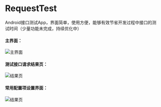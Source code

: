 # RequestTest
Android接口测试App，界面简单，使用方便，能够有效节省开发过程中接口的测试时间（少量功能未完成，持续优化中）

#### 主界面：

![主界面](http://bmob-cdn-8974.b0.upaiyun.com/2017/05/11/fb57694040f7444680dd97a2fe9d16ff.jpg)

#### 测试接口请求结果页：

![结果页](http://bmob-cdn-8974.b0.upaiyun.com/2017/05/11/70eb8e714009468c80b17af8c9d65fbd.jpg)

#### 常用配置项设置界面：

![结果页](http://bmob-cdn-8974.b0.upaiyun.com/2017/05/11/74c8e79540aa67518024075c083743c1.jpg)
